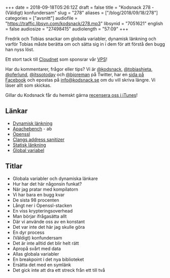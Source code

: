 +++
date = 2018-09-18T05:26:12Z
draft = false
title = "Kodsnack 278 - (Väldigt) konfundersam"
slug = "278"
aliases = ["/blog/2018/09/18/278"]
categories = ["avsnitt"]
audiofile = "https://traffic.libsyn.com/kodsnack/278.mp3"
libsynid = "7051621"
english = false
audiosize = "27498415"
audiolength = "57:09"
+++

Fredrik och Tobias snackar om globala variabler, dynamisk länkning och varför Tobias måste berätta om och sätta sig in i dem för att förstå den bugg han nyss löst.

Ett stort tack till [Cloudnet](http://www.cloudnet.se) som sponsrar vår [VPS](http://en.wikipedia.org/wiki/Virtual_private_server)!

Har du kommentarer, frågor eller tips? Vi är [@kodsnack](https://www.twitter.com/kodsnack), [@tobiashieta](https://www.twitter.com/tobiashieta), [@oferlund](https://www.twitter.com/oferlund), [@itssotoday](https://twitter.com/itssotoday) och [@bjoreman](https://www.twitter.com/bjoreman) på Twitter, har en [sida på Facebook](https://www.facebook.com/kodsnack) och epostas på [info@kodsnack.se](mailto:info@kodsnack.se) om du vill skriva längre. Vi läser allt som skickas.

Gillar du Kodsnack får du hemskt gärna [recensera oss i iTunes](http://itunes.apple.com/se/podcast/kodsnack/id561631498?l=en)!

## Länkar ##
* [Dynamisk länkning](https://en.wikipedia.org/wiki/Dynamic_linker)
* [Apachebench](https://httpd.apache.org/docs/2.4/programs/ab.html) - ab
* [Openssl](https://en.wikipedia.org/wiki/OpenSSL)
* [Clangs address sanitizer](https://clang.llvm.org/docs/AddressSanitizer.html)
* [Statisk länkning](https://en.wikipedia.org/wiki/Static_library)
* [Global variabel](https://en.wikipedia.org/wiki/Global_variable)

## Titlar ##
* Globala variabler och dynamiska länkare
* Hur har det här någonsin funkat?
* När jag pratar med kompilatorn
* Vi har bara en bugg kvar
* De sista 98 procenten
* Långt ner i Openssl-stacken
* En viss krypteringsoverhead
* Man börjar ifrågasätta allt
* Där vi använde oss av en konstant
* Det var inte det här jag skulle göra
* En dyr process
* (Väldigt) konfundersam
* Det är inte alltid det blir helt rätt
* Apropå svårt med data
* Allas globala variabler
* En breakpoint i det nya biblioteket
* Ersätta det med en symlänk
* Det gick inte att dra ett streck från ett till två